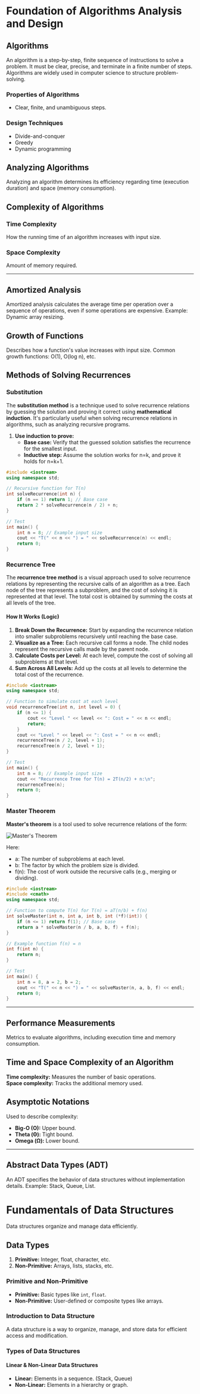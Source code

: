 # Foundation of Algorithms Analysis and Design

## Algorithms
An algorithm is a step-by-step, finite sequence of instructions to solve a problem. It must be clear, precise, and terminate in a finite number of steps. Algorithms are widely used in computer science to structure problem-solving.

### Properties of Algorithms
- Clear, finite, and unambiguous steps.

### Design Techniques
- Divide-and-conquer
- Greedy
- Dynamic programming

## Analyzing Algorithms
Analyzing an algorithm determines its efficiency regarding time (execution duration) and space (memory consumption).

## Complexity of Algorithms
### Time Complexity
How the running time of an algorithm increases with input size.

### Space Complexity
Amount of memory required.

---

## Amortized Analysis
Amortized analysis calculates the average time per operation over a sequence of operations, even if some operations are expensive. Example: Dynamic array resizing.

## Growth of Functions
Describes how a function's value increases with input size. Common growth functions: O(1), O(log n), etc.

## Methods of Solving Recurrences
### Substitution
The **substitution method** is a technique used to solve recurrence relations by guessing the solution and proving it correct using **mathematical induction**. It's particularly useful when solving recurrence relations in algorithms, such as analyzing recursive programs.

1. **Use induction to prove:**
   - **Base case:** Verify that the guessed solution satisfies the recurrence for the smallest input.
   - **Inductive step:** Assume the solution works for n=k, and prove it holds for n=k+1.

```cpp
#include <iostream>
using namespace std;

// Recursive function for T(n)
int solveRecurrence(int n) {
    if (n == 1) return 1; // Base case
    return 2 * solveRecurrence(n / 2) + n;
}

// Test
int main() {
    int n = 8; // Example input size
    cout << "T(" << n << ") = " << solveRecurrence(n) << endl;
    return 0;
}
```

### Recurrence Tree
The **recurrence tree method** is a visual approach used to solve recurrence relations by representing the recursive calls of an algorithm as a tree. Each node of the tree represents a subproblem, and the cost of solving it is represented at that level. The total cost is obtained by summing the costs at all levels of the tree.

#### How It Works (Logic)
1. **Break Down the Recurrence:**  Start by expanding the recurrence relation into smaller subproblems recursively until reaching the base case.
2. **Visualize as a Tree:**  Each recursive call forms a node. The child nodes represent the recursive calls made by the parent node.
3. **Calculate Costs per Level:**  At each level, compute the cost of solving all subproblems at that level.
4. **Sum Across All Levels:**  Add up the costs at all levels to determine the total cost of the recurrence.

```cpp
#include <iostream>
using namespace std;

// Function to simulate cost at each level
void recurrenceTree(int n, int level = 0) {
    if (n <= 1) {
        cout << "Level " << level << ": Cost = " << n << endl;
        return;
    }
    cout << "Level " << level << ": Cost = " << n << endl;
    recurrenceTree(n / 2, level + 1);
    recurrenceTree(n / 2, level + 1);
}

// Test
int main() {
    int n = 8; // Example input size
    cout << "Recurrence Tree for T(n) = 2T(n/2) + n:\n";
    recurrenceTree(n);
    return 0;
}
```

### Master Theorem
**Master's theorem** is a tool used to solve recurrence relations of the form:

![Master's Theorem](./Images/Masters-Theoram.png)

Here:
- a: The number of subproblems at each level.
- b: The factor by which the problem size is divided.
- f(n): The cost of work outside the recursive calls (e.g., merging or dividing).

```cpp
#include <iostream>
#include <cmath>
using namespace std;

// Function to compute T(n) for T(n) = aT(n/b) + f(n)
int solveMaster(int n, int a, int b, int (*f)(int)) {
    if (n <= 1) return f(1); // Base case
    return a * solveMaster(n / b, a, b, f) + f(n);
}

// Example function f(n) = n
int f(int n) {
    return n;
}

// Test
int main() {
    int n = 8, a = 2, b = 2;
    cout << "T(" << n << ") = " << solveMaster(n, a, b, f) << endl;
    return 0;
}
```

---

## Performance Measurements
Metrics to evaluate algorithms, including execution time and memory consumption.

## Time and Space Complexity of an Algorithm
**Time complexity:** Measures the number of basic operations.  
**Space complexity:** Tracks the additional memory used.

## Asymptotic Notations
Used to describe complexity:
- **Big-O (O):** Upper bound.
- **Theta (Θ):** Tight bound.
- **Omega (Ω):** Lower bound.

---

## Abstract Data Types (ADT)
An ADT specifies the behavior of data structures without implementation details. Example: Stack, Queue, List.

# Fundamentals of Data Structures
Data structures organize and manage data efficiently.

## Data Types
1. **Primitive:** Integer, float, character, etc.
2. **Non-Primitive:** Arrays, lists, stacks, etc.

### Primitive and Non-Primitive
- **Primitive:** Basic types like `int`, `float`.
- **Non-Primitive:** User-defined or composite types like arrays.

### Introduction to Data Structure 
A data structure is a way to organize, manage, and store data for efficient access and modification.

### Types of Data Structures
#### Linear & Non-Linear Data Structures
- **Linear:** Elements in a sequence. (Stack, Queue)
- **Non-Linear:** Elements in a hierarchy or graph.
